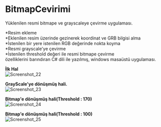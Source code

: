 # BitmapCevirimi
Yüklenilen resmi bitmape ve grayscaleye çevirme uygulaması.  

*Resim ekleme  
*Eklenilen resim üzerinde gezinerek koordinat ve GRB bilgisi alma  
*İstenilen bir yere istenilen RGB değerinde nokta koyma  
*Resmi grayscale'ye çevirme  
*İstenilen threshold değeri ile resmi bitmape çevirme  
    özelliklerini barındıran C# dili ile yazılmış, windows masaüstü uygulaması.  
  
**İlk Hal**  
![Screenshot_22](https://user-images.githubusercontent.com/50452706/67428704-57c09480-f5e7-11e9-9558-c3c727ae1f39.png)  

**GrayScale'ye dönüşmüş hali.**  
![Screenshot_23](https://user-images.githubusercontent.com/50452706/67428758-7888ea00-f5e7-11e9-8aed-7cdfa30d1988.png)  

**Bitmap'e dönüşmüş hali(Threshold : 170)**  
![Screenshot_24](https://user-images.githubusercontent.com/50452706/67428814-8f2f4100-f5e7-11e9-99cd-ba2454d35a2b.png)  

**Bitmap'e dönüşmüş hali(Threshold : 100)**  
![Screenshot_25](https://user-images.githubusercontent.com/50452706/67428848-a110e400-f5e7-11e9-98bc-a0d55520f2d7.png)
